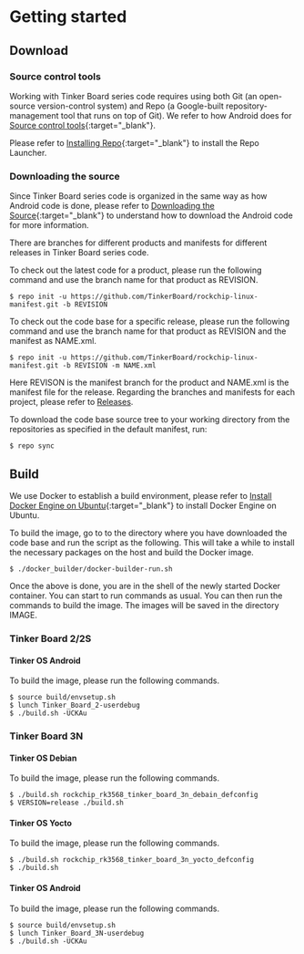 # Getting started
## Download
### Source control tools
Working with Tinker Board series code requires using both Git (an open-source version-control system) and Repo (a Google-built repository-management tool that runs on top of Git). We refer to how Android does for [Source control tools](https://source.android.com/docs/setup/download){:target="_blank"}.

Please refer to [Installing Repo](https://source.android.com/setup/develop#installing-repo){:target="_blank"} to install the Repo Launcher.

### Downloading the source
Since Tinker Board series code is organized in the same way as how Android code is done, please refer to [Downloading the Source](https://source.android.com/setup/build/downloading){:target="_blank"} to understand how to download the Android code for more information.

There are branches for different products and manifests for different releases in Tinker Board series code.

To check out the latest code for a product, please run the following command and use the branch name for that product as REVISION.

    $ repo init -u https://github.com/TinkerBoard/rockchip-linux-manifest.git -b REVISION

To check out the code base for a specific release, please run the following command and use the branch name for that product as REVISION and the manifest as NAME.xml.

    $ repo init -u https://github.com/TinkerBoard/rockchip-linux-manifest.git -b REVISION -m NAME.xml

Here REVISON is the manifest branch for the product and NAME.xml is the manifest file for the release. Regarding the branches and manifests for each project, please refer to [Releases](#releases).

To download the code base source tree to your working directory from the repositories as specified in the default manifest, run:

    $ repo sync

## Build
We use Docker to establish a build environment, please refer to [Install Docker Engine on Ubuntu](https://docs.docker.com/engine/install/ubuntu/){:target="_blank"} to install Docker Engine on Ubuntu.

To build the image, go to to the directory where you have downloaded the code base and run the script as the following. This will take a while to install the necessary packages on the host and build the Docker image.

    $ ./docker_builder/docker-builder-run.sh

Once the above is done, you are in the shell of the newly started Docker container. You can start to run commands as usual. You can then run the commands to build the image. The images will be saved in the directory IMAGE.

### Tinker Board 2/2S
#### Tinker OS Android
To build the image, please run the following commands.

    $ source build/envsetup.sh
    $ lunch Tinker_Board_2-userdebug
    $ ./build.sh -UCKAu

### Tinker Board 3N
#### Tinker OS Debian
To build the image, please run the following commands.

    ​$ ./build.sh rockchip_rk3568_tinker_board_3n_debain_defconfig
    $ VERSION=release ./build.sh

#### Tinker OS Yocto
To build the image, please run the following commands.

    $ ./build.sh rockchip_rk3568_tinker_board_3n_yocto_defconfig
    $ ./build.sh

#### Tinker OS Android
To build the image, please run the following commands.

    $ source build/envsetup.sh
    $ lunch Tinker_Board_3N-userdebug 
    $ ./build.sh -UCKAu